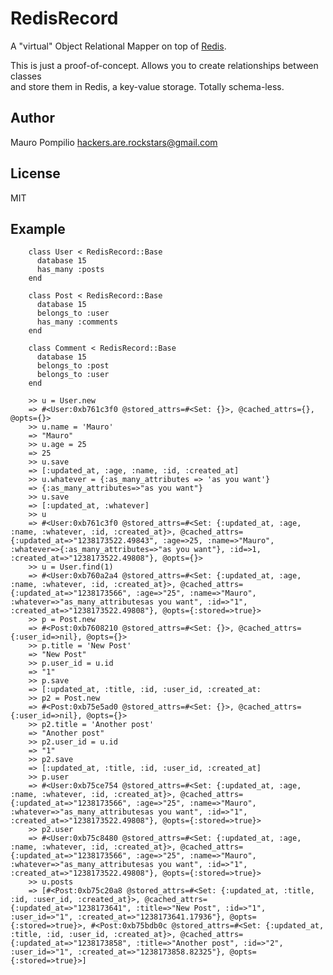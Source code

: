 # RedisRecord
A "virtual" Object Relational Mapper on top of [Redis](http://redis.googlecode.com).

This is just a proof-of-concept. Allows you to create relationships between classes <br/>
and store them in Redis, a key-value storage. Totally schema-less.

## Author
Mauro Pompilio <hackers.are.rockstars@gmail.com>

## License
MIT


## Example
		
		class User < RedisRecord::Base
		  database 15
		  has_many :posts
		end
		
		class Post < RedisRecord::Base
		  database 15
		  belongs_to :user
		  has_many :comments
		end
		
		class Comment < RedisRecord::Base
		  database 15
		  belongs_to :post
		  belongs_to :user
		end 
		
		>> u = User.new
		=> #<User:0xb761c3f0 @stored_attrs=#<Set: {}>, @cached_attrs={}, @opts={}>
		>> u.name = 'Mauro'
		=> "Mauro"
		>> u.age = 25
		=> 25
		>> u.save
		=> [:updated_at, :age, :name, :id, :created_at]
		>> u.whatever = {:as_many_attributes => 'as you want'}
		=> {:as_many_attributes=>"as you want"}
		>> u.save
		=> [:updated_at, :whatever]
		>> u
		=> #<User:0xb761c3f0 @stored_attrs=#<Set: {:updated_at, :age, :name, :whatever, :id, :created_at}>, @cached_attrs={:updated_at=>"1238173522.49843", :age=>25, :name=>"Mauro", :whatever=>{:as_many_attributes=>"as you want"}, :id=>1, :created_at=>"1238173522.49808"}, @opts={}>
		>> u = User.find(1)
		=> #<User:0xb760a2a4 @stored_attrs=#<Set: {:updated_at, :age, :name, :whatever, :id, :created_at}>, @cached_attrs={:updated_at=>"1238173566", :age=>"25", :name=>"Mauro", :whatever=>"as_many_attributesas you want", :id=>"1", :created_at=>"1238173522.49808"}, @opts={:stored=>true}>
		>> p = Post.new
		=> #<Post:0xb7608210 @stored_attrs=#<Set: {}>, @cached_attrs={:user_id=>nil}, @opts={}>
		>> p.title = 'New Post'
		=> "New Post"
		>> p.user_id = u.id
		=> "1"
		>> p.save
		=> [:updated_at, :title, :id, :user_id, :created_at:
		>> p2 = Post.new
		=> #<Post:0xb75e5ad0 @stored_attrs=#<Set: {}>, @cached_attrs={:user_id=>nil}, @opts={}>
		>> p2.title = 'Another post'
		=> "Another post"
		>> p2.user_id = u.id
		=> "1"
		>> p2.save
		=> [:updated_at, :title, :id, :user_id, :created_at]
		>> p.user
		=> #<User:0xb75ce754 @stored_attrs=#<Set: {:updated_at, :age, :name, :whatever, :id, :created_at}>, @cached_attrs={:updated_at=>"1238173566", :age=>"25", :name=>"Mauro", :whatever=>"as_many_attributesas you want", :id=>"1", :created_at=>"1238173522.49808"}, @opts={:stored=>true}>
		>> p2.user
		=> #<User:0xb75c8480 @stored_attrs=#<Set: {:updated_at, :age, :name, :whatever, :id, :created_at}>, @cached_attrs={:updated_at=>"1238173566", :age=>"25", :name=>"Mauro", :whatever=>"as_many_attributesas you want", :id=>"1", :created_at=>"1238173522.49808"}, @opts={:stored=>true}>
		>> u.posts
		=> [#<Post:0xb75c20a8 @stored_attrs=#<Set: {:updated_at, :title, :id, :user_id, :created_at}>, @cached_attrs={:updated_at=>"1238173641", :title=>"New Post", :id=>"1", :user_id=>"1", :created_at=>"1238173641.17936"}, @opts={:stored=>true}>, #<Post:0xb75bdb0c @stored_attrs=#<Set: {:updated_at, :title, :id, :user_id, :created_at}>, @cached_attrs={:updated_at=>"1238173858", :title=>"Another post", :id=>"2", :user_id=>"1", :created_at=>"1238173858.82325"}, @opts={:stored=>true}>]
